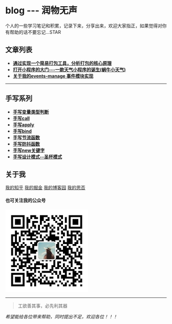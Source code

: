 # blog --- 润物无声
个人的一些学习笔记和积累，记录下来，分享出来，欢迎大家指正，如果觉得对你有帮助的话不要忘记...STAR


## 文章列表
* **[通过实现一个简易打包工具，分析打包的核心原理](https://github.com/liuchengying/blog/blob/master/blog/03/minipack.md)**
* **[打开小程序的大门---一款天气小程序的诞生(蜗牛小天气)](https://github.com/liuchengying/blog/blob/master/blog/02/xiaochengxu.md)**
* **[关于我的events-manage 事件模块实现](https://github.com/liuchengying/blog/blob/master/blog/01/events-mange.md)**
--------------------------
## 手写系列
* **[手写变量类型判断](https://github.com/liuchengying/blog/blob/master/blog/%E6%89%8B%E5%86%99%E7%B3%BB%E5%88%97/%E5%8F%98%E9%87%8F%E7%B1%BB%E5%9E%8B%E5%88%A4%E6%96%AD.js)**
* **[手写call](https://github.com/liuchengying/blog/blob/master/blog/%E6%89%8B%E5%86%99%E7%B3%BB%E5%88%97/call-appla-bind/%E6%89%8B%E5%86%99call.js)**
* **[手写apply](https://github.com/liuchengying/blog/blob/master/blog/%E6%89%8B%E5%86%99%E7%B3%BB%E5%88%97/call-appla-bind/%E6%89%8B%E5%86%99apply.js)**
* **[手写bind](https://github.com/liuchengying/blog/blob/master/blog/%E6%89%8B%E5%86%99%E7%B3%BB%E5%88%97/call-appla-bind/%E6%89%8B%E5%86%99bind.js)**
* **[手写节流函数](https://github.com/liuchengying/blog/blob/master/blog/%E6%89%8B%E5%86%99%E7%B3%BB%E5%88%97/%E5%87%BD%E6%95%B0%E7%9A%84%E8%8A%82%E6%B5%81%E5%92%8C%E9%98%B2%E6%8A%96/%E5%87%BD%E6%95%B0%E7%9A%84%E8%8A%82%E6%B5%81.js)**
* **[手写防抖函数](https://github.com/liuchengying/blog/blob/master/blog/%E6%89%8B%E5%86%99%E7%B3%BB%E5%88%97/%E5%87%BD%E6%95%B0%E7%9A%84%E8%8A%82%E6%B5%81%E5%92%8C%E9%98%B2%E6%8A%96/%E5%87%BD%E6%95%B0%E7%9A%84%E9%98%B2%E6%8A%96.js)**
* **[手写new关键字](https://github.com/liuchengying/blog/blob/master/blog/%E6%89%8B%E5%86%99%E7%B3%BB%E5%88%97/new%E5%85%B3%E9%94%AE%E5%AD%97%E5%8E%9F%E7%90%86.js)**
* **[手写设计模式--圣杯模式](https://github.com/liuchengying/blog/blob/master/blog/%E6%89%8B%E5%86%99%E7%B3%BB%E5%88%97/javascript%E5%9C%A3%E6%9D%AF%E6%A8%A1%E5%BC%8F--%E7%BB%A7%E6%89%BF.js)**

## 关于我

[我的知乎](https://www.zhihu.com/people/liuchengying)
[我的掘金](https://juejin.im/user/5965d5d251882568d80d00a6)
[我的博客园](https://www.cnblogs.com/lcy-snail/)
[我的思否](https://segmentfault.com/u/liuchengying/articles)

#### 也可关注我的公众号

![我的公众号](https://github.com/liuchengying/blog/blob/master/blog/publicImg/wechat.jpg)

-------
> 工欲善其事，必先利其器

*希望能给各位带来帮助，同时提出不足，欢迎各位！！！*
